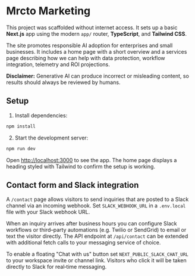 # Mrcto Marketing

This project was scaffolded without internet access. It sets up a basic **Next.js** app using the modern `app/` router, **TypeScript**, and **Tailwind CSS**.

The site promotes responsible AI adoption for enterprises and small businesses. It includes a home page with a short overview and a services page describing how we can help with data protection, workflow integration, telemetry and ROI projections.

**Disclaimer:** Generative AI can produce incorrect or misleading content, so results should always be reviewed by humans.

## Setup

1. Install dependencies:

```bash
npm install
```

2. Start the development server:

```bash
npm run dev
```

Open [http://localhost:3000](http://localhost:3000) to see the app. The home page displays a heading styled with Tailwind to confirm the setup is working.

## Contact form and Slack integration

A `/contact` page allows visitors to send inquiries that are posted to a Slack channel via an incoming webhook. Set `SLACK_WEBHOOK_URL` in a `.env.local` file with your Slack webhook URL.

When an inquiry arrives after business hours you can configure Slack workflows or third–party automations (e.g. Twilio or SendGrid) to email or text the visitor directly. The API endpoint at `/api/contact` can be extended with additional fetch calls to your messaging service of choice.

To enable a floating "Chat with us" button set `NEXT_PUBLIC_SLACK_CHAT_URL` to your workspace invite or channel link. Visitors who click it will be taken directly to Slack for real‑time messaging.

